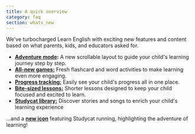 ```yaml
---
title: A quick overview
category: faq
section: whats_new
---
```

We've turbocharged Learn English with exciting new features and content based on what parents, kids, and educators asked for.

* **[Adventure mode](https://help.studycat.com/hc/en-us/articles/40395054430233):** A new scrollable layout to guide your child's learning journey step by step.
* [**All-new games:**](https://help.studycat.com/hc/en-us/articles/40396868059161) Fresh flashcard and word activities to make learning even more engaging.
* [**Progress tracking:**](https://help.studycat.com/hc/en-us/articles/40392093954585) Easily see your child's progress all in one place.
* [**Bite-sized lessons:**](https://help.studycat.com/hc/en-us/articles/40395054430233) Shorter lessons designed to keep your child focused and excited to learn.
* [**Studycat library:**](https://help.studycat.com/hc/en-us/articles/40392018677401) Discover stories and songs to enrich your child's learning experience

...and a [**new icon**](https://help.studycat.com/hc/en-us/articles/40378210072217) featuring Studycat running, highlighting the adventure of learning!